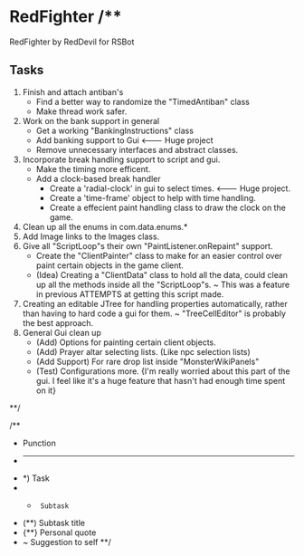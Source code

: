 RedFighter
/**
==========

RedFighter by RedDevil for RSBot

Tasks
-----------
1) Finish and attach antiban's
    - Find a better way to randomize the "TimedAntiban" class
    - Make thread work safer.
2) Work on the bank support in general
	- Get a working "BankingInstructions" class
	- Add banking support to Gui <--- Huge project
	- Remove unnecessary interfaces and abstract classes.
3) Incorporate break handling support to script and gui.
	- Make the timing more efficent.
	- Add a clock-based break handler
		- Create a 'radial-clock' in gui to select times. <--- Huge project.
		- Create a 'time-frame' object to help with time handling.
		- Create a effecient paint handling class to draw the clock on the game.
4) Clean up all the enums in com.data.enums.*
5) Add Image links to the Images class.
6) Give all "ScriptLoop"s their own "PaintListener.onRepaint" support.
	- Create the "ClientPainter" class to make for an easier control over paint certain
		objects in the game client.
	- (Idea) Creating a "ClientData" class to hold all the data, could clean up all the
		methods inside all the "ScriptLoop"s.
		~ This was a feature in previous ATTEMPTS at getting this script made.
7) Creating an editable JTree for handling properties automatically, rather than having 
	to hard code a gui for them.
	~ "TreeCellEditor" is probably the best approach.
8) General Gui clean up
	- (Add) Options for painting certain client objects.
	- (Add) Prayer altar selecting lists. (Like npc selection lists)
	- (Add Support) For rare drop list inside "MonsterWikiPanels"
	- (Test) Configurations more. {I'm really worried about this part of the gui. 
		I feel like it's a huge feature that hasn't had enough time spent on it}
	
	
**/	
	
	
	
/**
 * Punction
 * ----------------------------
 *  *)		Task
 *   - 		Subtask
 *  (**) 	Subtask title
 * 	{**} 	Personal quote
 *   ~ 		Suggestion to self
**/		
